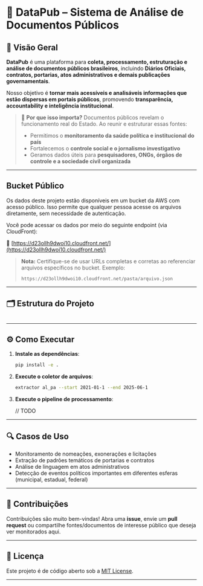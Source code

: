 # 📂 **DataPub – Sistema de Análise de Documentos Públicos**

## 📌 Visão Geral

**DataPub** é uma plataforma para **coleta, processamento, estruturação e análise de documentos públicos brasileiros**, incluindo **Diários Oficiais, contratos, portarias, atos administrativos e demais publicações governamentais**.

Nosso objetivo é **tornar mais acessíveis e analisáveis informações que estão dispersas em portais públicos**, promovendo **transparência, accountability e inteligência institucional**.

> 🧭 **Por que isso importa?**
> Documentos públicos revelam o funcionamento real do Estado. Ao reunir e estruturar essas fontes:
>
> - Permitimos o **monitoramento da saúde política e institucional do país**
> - Fortalecemos o **controle social e o jornalismo investigativo**
> - Geramos dados úteis para **pesquisadores, ONGs, órgãos de controle e a sociedade civil organizada**

---

## Bucket Público

Os dados deste projeto estão disponíveis em um bucket da AWS com acesso público. Isso permite que qualquer pessoa acesse os arquivos diretamente, sem necessidade de autenticação.

Você pode acessar os dados por meio do seguinte endpoint (via CloudFront):

🔗 [https://d23ollh9dwoi10.cloudfront.net/](https://d23ollh9dwoi10.cloudfront.net/)

> **Nota:** Certifique-se de usar URLs completas e corretas ao referenciar arquivos específicos no bucket. Exemplo:
>
> ```
> https://d23ollh9dwoi10.cloudfront.net/pasta/arquivo.json
> ```

---

## 🗂️ Estrutura do Projeto

```

```

---

## ⚙️ Como Executar

1. **Instale as dependências**:

   ```bash
   pip install -e . 
   ```

2. **Execute o coletor de arquivos**:

   ```bash
   extractor al_pa --start 2021-01-1 --end 2025-06-1
   ```

3. **Execute o pipeline de processamento**:

   // TODO

---

## 🔍 Casos de Uso

- Monitoramento de nomeações, exonerações e licitações
- Extração de padrões temáticos de portarias e contratos
- Análise de linguagem em atos administrativos
- Detecção de eventos políticos importantes em diferentes esferas (municipal, estadual, federal)

---

## 🤝 Contribuições

Contribuições são muito bem-vindas!
Abra uma **issue**, envie um **pull request** ou compartilhe fontes/documentos de interesse público que deseja ver monitorados aqui.

---

## 📄 Licença

Este projeto é de código aberto sob a [MIT License](LICENSE).

---

